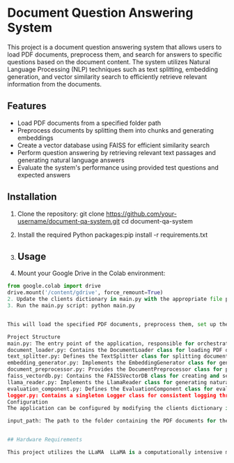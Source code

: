 # Document Question Answering System

This project is a document question answering system that allows users to load PDF documents, preprocess them, and search for answers to specific questions based on the document content. The system utilizes Natural Language Processing (NLP) techniques such as text splitting, embedding generation, and vector similarity search to efficiently retrieve relevant information from the documents.

## Features

- Load PDF documents from a specified folder path
- Preprocess documents by splitting them into chunks and generating embeddings
- Create a vector database using FAISS for efficient similarity search
- Perform question answering by retrieving relevant text passages and generating natural language answers
- Evaluate the system's performance using provided test questions and expected answers

## Installation

1. Clone the repository: git clone https://github.com/your-username/document-qa-system.git
cd document-qa-system
2. Install the required Python packages:pip install -r requirements.txt
3. ## Usage

1. Mount your Google Drive in the Colab environment:

```python
from google.colab import drive
drive.mount('/content/gdrive', force_remount=True)
2. Update the clients dictionary in main.py with the appropriate file paths and client details.
3. Run the main.py script: python main.py


This will load the specified PDF documents, preprocess them, set up the vector database, and run the evaluation process for each configured client.

Project Structure
main.py: The entry point of the application, responsible for orchestrating the document loading, preprocessing, and evaluation processes.
document_loader.py: Contains the DocumentLoader class for loading PDF documents from various sources.
text_splitter.py: Defines the TextSplitter class for splitting documents into chunks.
embedding_generator.py: Implements the EmbeddingGenerator class for generating embeddings from text.
document_preprocessor.py: Provides the DocumentPreprocessor class for preprocessing documents by splitting and generating embeddings.
faiss_vectordb.py: Contains the FAISSVectorDB class for creating and searching a vector database using FAISS.
llama_reader.py: Implements the LlamaReader class for generating natural language answers based on the retrieved information.
evaluation_component.py: Defines the EvaluationComponent class for evaluating the system's performance against a set of test questions.
logger.py: Contains a singleton Logger class for consistent logging throughout the application.
Configuration
The application can be configured by modifying the clients dictionary in main.py. Each client should have the following keys:

input_path: The path to the folder containing the PDF documents for the client.


## Hardware Requirements

This project utilizes the LLaMA  LLaMA is a computationally intensive model, and running it effectively may require a GPU (Graphics Processing Unit) with sufficient memory and computing power.





